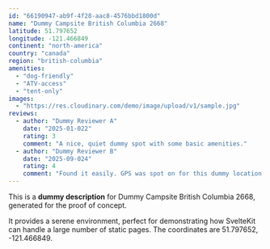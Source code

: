 ```yaml
---
id: "66190947-ab9f-4f28-aac8-4576bbd1800d"
name: "Dummy Campsite British Columbia 2668"
latitude: 51.797652
longitude: -121.466849
continent: "north-america"
country: "canada"
region: "british-columbia"
amenities:
  - "dog-friendly"
  - "ATV-access"
  - "tent-only"
images:
  - "https://res.cloudinary.com/demo/image/upload/v1/sample.jpg"
reviews:
  - author: "Dummy Reviewer A"
    date: "2025-01-022"
    rating: 3
    comment: "A nice, quiet dummy spot with some basic amenities."
  - author: "Dummy Reviewer B"
    date: "2025-09-024"
    rating: 4
    comment: "Found it easily. GPS was spot on for this dummy location."
---
```


This is a **dummy description** for Dummy Campsite British Columbia 2668, generated for the proof of concept.

It provides a serene environment, perfect for demonstrating how SvelteKit can handle a large number of static pages. The coordinates are 51.797652, -121.466849.
